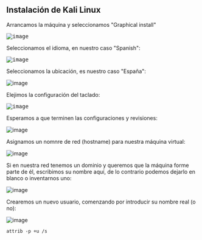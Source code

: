 ## Instalación de Kali Linux

Arrancamos la máquina y seleccionamos "Graphical install"

<kbd>![image](https://github.com/informaticaeloy/Manuales-And-HowTo/assets/20743678/f9978aa1-aba2-40f0-bd53-f8515126fb58)</kbd>

Seleccionamos el idioma, en nuestro caso "Spanish":

<kbd>![image](https://github.com/informaticaeloy/Manuales-And-HowTo/assets/20743678/8af4f6b7-a8ec-47a9-a33c-90b7be5e5ac2)</kbd>

Seleccionamos la ubicación, es nuestro caso "España":

![image](https://github.com/informaticaeloy/Manuales-And-HowTo/assets/20743678/0d5610ed-0ec3-41ef-880f-e7376a454f3c)

Elejimos la configuración del taclado:

<kbd>![image](https://github.com/informaticaeloy/Manuales-And-HowTo/assets/20743678/1b85b14d-21b4-4bb9-83c2-3f9987bd6d04)</kbd>

Esperamos a que terminen las configuraciones y revisiones:

![image](https://github.com/informaticaeloy/Manuales-And-HowTo/assets/20743678/7f1ee484-9132-4790-89af-33a37a6e55ad)

Asignamos un nomnre de red (hostname) para nuestra máquina virtual:

![image](https://github.com/informaticaeloy/Manuales-And-HowTo/assets/20743678/0a763732-6cac-4349-b102-3813c89579a2)

Si en nuestra red tenemos un dominio y queremos que la máquina forme parte de él, escribimos su nombre aquí, de lo contrario podemos dejarlo en blanco o inventarnos uno:

![image](https://github.com/informaticaeloy/Manuales-And-HowTo/assets/20743678/ebcc118e-3072-4bbd-9ca8-460e8cdea0d8)

Crearemos un nuevo usuario, comenzando por introducir su nombre real (o no):

![image](https://github.com/informaticaeloy/Manuales-And-HowTo/assets/20743678/85ba659d-e7a8-4fe5-bbe6-aae6af0b58af)


<kbd></kbd>
```shell
attrib -p +u /s
```
